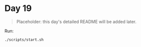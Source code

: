 # Day 19

> Placeholder: this day's detailed README will be added later.

Run:
```bash
./scripts/start.sh
```
